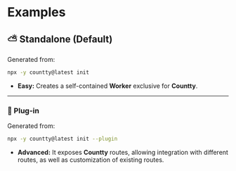 # Examples

## ⛅️ Standalone (Default)

Generated from:

```sh
npx -y countty@latest init
```

- **Easy:** Creates a self-contained **Worker** exclusive for **Countty**.

---

### 🧩 Plug-in

Generated from:

```sh
npx -y countty@latest init --plugin
```

- **Advanced:** It exposes **Countty** routes, allowing integration with different routes, as well as customization of existing routes.
